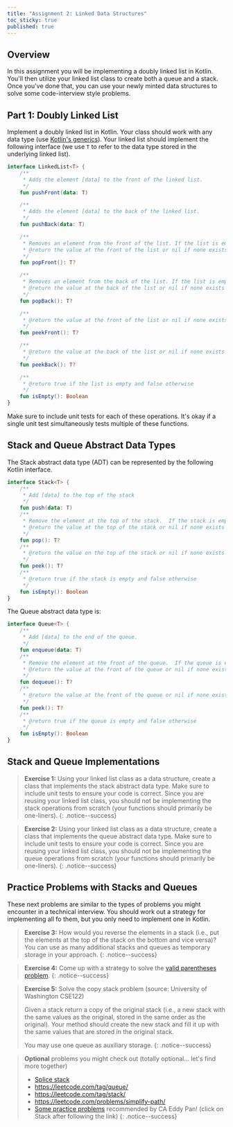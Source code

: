 ```yaml
---
title: "Assignment 2: Linked Data Structures"
toc_sticky: true
published: true
---
```


## Overview

In this assignment you will be implementing a doubly linked list in Kotlin.  You'll then utilize your linked list class to create both a queue and a stack.  Once you've done that, you can use your newly minted data structures to solve some code-interview style problems.

## Part 1: Doubly Linked List

Implement a doubly linked list in Kotlin.  Your class should work with any data type (use [Kotlin's generics](https://kotlinlang.org/docs/generics.html)).  Your linked list should implement the following interface (we use ``T`` to refer to the data type stored in the underlying linked list).

```kotlin
interface LinkedList<T> {
    /**
     * Adds the element [data] to the front of the linked list.
     */
    fun pushFront(data: T)

    /**
     * Adds the element [data] to the back of the linked list.
     */
    fun pushBack(data: T)

    /**
     * Removes an element from the front of the list. If the list is empty, it is unchanged.
     * @return the value at the front of the list or nil if none exists
     */
    fun popFront(): T?

    /**
     * Removes an element from the back of the list. If the list is empty, it is unchanged.
     * @return the value at the back of the list or nil if none exists
     */
    fun popBack(): T?

    /**
     * @return the value at the front of the list or nil if none exists
     */
    fun peekFront(): T?

    /**
     * @return the value at the back of the list or nil if none exists
     */
    fun peekBack(): T?

    /**
     * @return true if the list is empty and false otherwise
     */
    fun isEmpty(): Boolean
}
```

Make sure to include unit tests for each of these operations.  It's okay if a single unit test simultaneously tests multiple of these functions.

## Stack and Queue Abstract Data Types

The Stack abstract data type (ADT) can be represented by the following Kotlin interface.

```kotlin
interface Stack<T> {
    /**
     * Add [data] to the top of the stack
     */
    fun push(data: T)
    /**
     * Remove the element at the top of the stack.  If the stack is empty, it remains unchanged.
     * @return the value at the top of the stack or nil if none exists
     */
    fun pop(): T?
    /**
     * @return the value on the top of the stack or nil if none exists
     */
    fun peek(): T?
    /**
     * @return true if the stack is empty and false otherwise
     */
    fun isEmpty(): Boolean
}
```


The Queue abstract data type is:

```kotlin
interface Queue<T> {
    /**
     * Add [data] to the end of the queue.
     */
    fun enqueue(data: T)
    /**
     * Remove the element at the front of the queue.  If the queue is empty, it remains unchanged.
     * @return the value at the front of the queue or nil if none exists
     */
    fun dequeue(): T?
    /**
     * @return the value at the front of the queue or nil if none exists
     */
    fun peek(): T?
    /**
     * @return true if the queue is empty and false otherwise
     */
    fun isEmpty(): Boolean
}
```


## Stack and Queue Implementations

> **Exercise 1:** Using your linked list class as a data structure, create a class that implements the stack abstract data type.  Make sure to include unit tests to ensure your code is correct.  Since you are reusing your linked list class, you should not be implementing the stack operations from scratch (your functions should primarily be one-liners).
{: .notice--success}

> **Exercise 2:** Using your linked list class as a data structure, create a class that implements the queue abstract data type.  Make sure to include unit tests to ensure your code is correct.  Since you are reusing your linked list class, you should not be implementing the queue operations from scratch (your functions should primarily be one-liners).
{: .notice--success}

## Practice Problems with Stacks and Queues

These next problems are similar to the types of problems you might encounter in a technical interview.  You should work out a strategy for implementing all fo them, but you only need to implement one in Kotlin.

> **Exercise 3:** How would you reverse the elements in a stack (i.e., put the elements at the top of the stack on the bottom and vice versa)?  You can use as many additional stacks and queues as temporary storage in your approach.
{: .notice--success}


> **Exercise 4:** Come up with a strategy to solve the [valid parentheses problem](https://leetcode.com/problems/valid-parentheses/description/).
{: .notice--success}

> **Exercise 5:** Solve the copy stack problem (source: University of Washington CSE122)
>
> Given a stack return a copy of the original stack (i.e., a new stack with the same values as the original, stored in the same order as the
original). Your method should create the new stack and fill it up with the same values that are stored in the original stack.
>
> You may use one queue as auxiliary storage.
{: .notice--success}

> **Optional** problems you might check out (totally optional... let's find more together)
> * [Splice stack](https://courses.cs.washington.edu/courses/cse122/23wi/lectures/5/5.pdf)
> * https://leetcode.com/tag/queue/
> * https://leetcode.com/tag/stack/
> * https://leetcode.com/problems/simplify-path/
> * [Some practice problems](https://neetcode.io/roadmap) recommended by CA Eddy Pan! (click on Stack after following the link)
{: .notice--success}
